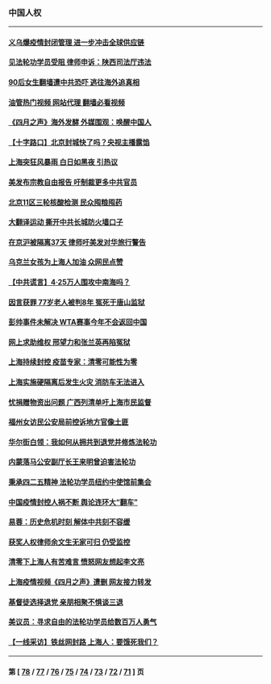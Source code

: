 ### 中国人权
---
#### [义乌爆疫情封闭管理 进一步冲击全球供应链](../../pages/ncid278/n13721924.md?04280445) 
#### [见法轮功学员受阻 律师申诉：陕西司法厅违法](../../pages/ncid278/n13720981.md?04280445) 
#### [90后女生翻墙遭中共恐吓 逃往海外追真相](../../pages/ncid278/n13721416.md?04280445) 
#### [油管热门视频 网站代理 翻墙必看视频](http://209.222.30.114:81/youtube.html?04280445)
#### [《四月之声》海外发酵 外媒围观：唤醒中国人](../../pages/ncid278/n13720982.md?04280445) 
#### [【十字路口】北京封城快了吗？央视主播露馅](../../pages/ncid278/n13721080.md?04280445) 
#### [上海突狂风暴雨 白日如黑夜 引热议](../../pages/ncid278/n13720618.md?04280445) 
#### [美发布宗教自由报告 吁制裁更多中共官员](../../pages/ncid278/n13720670.md?04280445) 
#### [北京11区三轮核酸检测 民众囤粮囤药](../../pages/ncid278/n13720207.md?04280445) 
#### [大翻译运动 撕开中共长城防火墙口子](../../pages/ncid278/n13720365.md?04280445) 
#### [在京沪被隔离37天 律师吁美发对华旅行警告](../../pages/ncid278/n13720436.md?04280445) 
#### [乌克兰女孩为上海人加油 众网民点赞](../../pages/ncid278/n13720169.md?04280445) 
#### [【中共谎言】4·25万人围攻中南海吗？](../../pages/ncid278/n13719995.md?04280445) 
#### [因言获罪 77岁老人被判8年 冤死于唐山监狱](../../pages/ncid278/n13718512.md?04280445) 
#### [彭帅事件未解决 WTA赛事今年不会返回中国](../../pages/ncid278/n13720023.md?04280445) 
#### [网上求助维权 邢望力和张兰英再陷冤狱](../../pages/ncid278/n13719865.md?04280445) 
#### [上海持续封控 疫苗专家：清零可能性为零](../../pages/ncid278/n13719508.md?04280445) 
#### [上海实施硬隔离后发生火灾 消防车无法进入](../../pages/ncid278/n13719674.md?04280445) 
#### [忧捐赠物资出问题 广西列清单吁上海市民监督](../../pages/ncid278/n13719434.md?04280445) 
#### [福州女访民公安局前控诉地方官像土匪](../../pages/ncid278/n13719055.md?04280445) 
#### [华尔街白领：我如何从拥共到退党并修炼法轮功](../../pages/ncid278/n13719513.md?04280445) 
#### [内蒙落马公安副厅长王来明曾迫害法轮功](../../pages/ncid278/n13717744.md?04280445) 
#### [秉承四二五精神 法轮功学员纽约中使馆前集会](../../pages/ncid278/n13719075.md?04280445) 
#### [中国疫情封控人祸不断 舆论连环大“翻车”](../../pages/ncid278/n13718897.md?04280445) 
#### [易蓉：历史危机时刻  解体中共刻不容缓](../../pages/ncid278/n13718738.md?04280445) 
#### [获奖人权律师余文生无家可归 仍受监控](../../pages/ncid278/n13718651.md?04280445) 
#### [清零下上海人有苦难言 愤怒网友想起李文亮](../../pages/ncid278/n13718537.md?04280445) 
#### [上海疫情视频《四月之声》遭删 网友接力转发](../../pages/ncid278/n13718184.md?04280445) 
#### [基督徒选择退党  亲朋相聚不惧谈三退](../../pages/ncid278/n13718257.md?04280445) 
#### [美议员：寻求自由的法轮功学员给数百万人勇气](../../pages/ncid278/n13717969.md?04280445) 
#### [【一线采访】铁丝网封路 上海人：要饿死我们？](../../pages/ncid278/n13717893.md?04280445) 

---
#### 第 [ [78](./78.md?04280445) / [77](./77.md?04280445) / [76](./76.md?04280445) / [75](./75.md?04280445) / [74](./74.md?04280445) / [73](./73.md?04280445) / [72](./72.md?04280445) / [71](./71.md?04280445) ] 页
